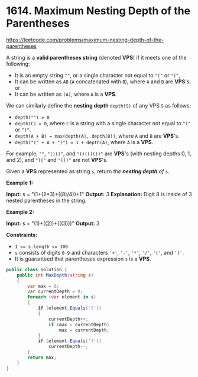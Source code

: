 # 1614. Maximum Nesting Depth of the Parentheses
https://leetcode.com/problems/maximum-nesting-depth-of-the-parentheses

A string is a **valid parentheses string** (denoted **VPS**) if it meets one of the following:

*   It is an empty string `""`, or a single character not equal to `"("` or `")"`,
*   It can be written as `AB` (`A` concatenated with `B`), where `A` and `B` are **VPS**'s, or
*   It can be written as `(A)`, where `A` is a **VPS**.

We can similarly define the **nesting depth** `depth(S)` of any VPS `S` as follows:

*   `depth("") = 0`
*   `depth(C) = 0`, where `C` is a string with a single character not equal to `"("` or `")"`.
*   `depth(A + B) = max(depth(A), depth(B))`, where `A` and `B` are **VPS**'s.
*   `depth("(" + A + ")") = 1 + depth(A)`, where `A` is a **VPS**.

For example, `""`, `"()()"`, and `"()(()())"` are **VPS**'s (with nesting depths 0, 1, and 2), and `")("` and `"(()"` are not **VPS**'s.

Given a **VPS** represented as string `s`, return _the **nesting depth** of_ `s`.

**Example 1:**

**Input:** s = "(1+(2\*3)+((8)/4))+1"
**Output:** 3
**Explanation:** Digit 8 is inside of 3 nested parentheses in the string.

**Example 2:**

**Input:** s = "(1)+((2))+(((3)))"
**Output:** 3

**Constraints:**

*   `1 <= s.length <= 100`
*   `s` consists of digits `0-9` and characters `'+'`, `'-'`, `'*'`, `'/'`, `'('`, and `')'`.
*   It is guaranteed that parentheses expression `s` is a **VPS**.

```csharp
public class Solution {
    public int MaxDepth(string s)
    {
        var max = 0;
        var currentDepth = 0;
        foreach (var element in s)
        {
            if (element.Equals('('))
            {
                currentDepth++;
                if (max < currentDepth)
                    max = currentDepth;
            }
            if (element.Equals(')'))
                currentDepth--;
        }
        return max;
    }
}
```